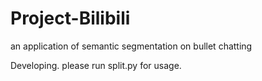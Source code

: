 # Project-Bilibili
an application of semantic segmentation on bullet chatting

Developing.
please run split.py for usage.
